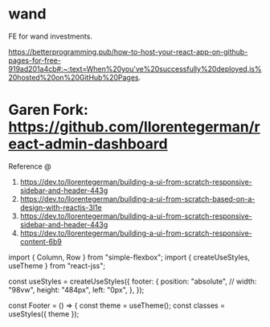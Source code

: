 # wand
FE for wand investments.

<!-- Deploying react app to github -->
https://betterprogramming.pub/how-to-host-your-react-app-on-github-pages-for-free-919ad201a4cb#:~:text=When%20you've%20successfully%20deployed,is%20hosted%20on%20GitHub%20Pages.

# Garen Fork: https://github.com/llorentegerman/react-admin-dashboard

Reference @
1. https://dev.to/llorentegerman/building-a-ui-from-scratch-responsive-sidebar-and-header-443g
2. https://dev.to/llorentegerman/building-a-ui-from-scratch-based-on-a-design-with-reactjs-3l1e
3. https://dev.to/llorentegerman/building-a-ui-from-scratch-responsive-sidebar-and-header-443g
4. https://dev.to/llorentegerman/building-a-ui-from-scratch-responsive-content-6b9



import { Column, Row } from "simple-flexbox";
import { createUseStyles, useTheme } from "react-jss";

const useStyles = createUseStyles({
  footer: {
    position: "absolute",
    // width: "98vw",
    height: "484px",
    left: "0px",
  },
});

const Footer = () => {
  const theme = useTheme();
  const classes = useStyles({ theme });